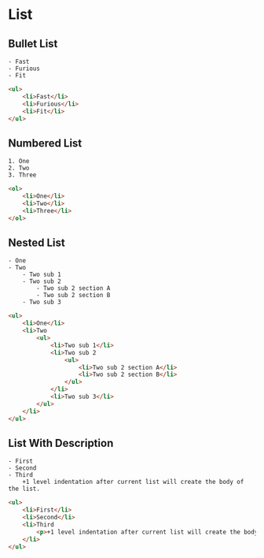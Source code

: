 # List

## Bullet List

```gr
- Fast
- Furious
- Fit
```
```html
<ul>
	<li>Fast</li>
	<li>Furious</li>
	<li>Fit</li>
</ul>
```

## Numbered List

```gr
1. One
2. Two 
3. Three
```
```html
<ol>
	<li>One</li>
	<li>Two</li>
	<li>Three</li>
</ol>
```

## Nested List

```gr
- One 
- Two 
	- Two sub 1
	- Two sub 2
		- Two sub 2 section A 
		- Two sub 2 section B
	- Two sub 3
```
```html
<ul>
	<li>One</li>
	<li>Two
		<ul>
			<li>Two sub 1</li>
			<li>Two sub 2
				<ul>
					<li>Two sub 2 section A</li>
					<li>Two sub 2 section B</li>
				</ul>
			</li>
			<li>Two sub 3</li>
		</ul>
	</li>
</ul>
```

## List With Description
```gr
- First 
- Second 
- Third 
	+1 level indentation after current list will create the body of the list.
```
```html
<ul>
	<li>First</li>
	<li>Second</li>
	<li>Third
		<p>+1 level indentation after current list will create the body of the list.</p>
	</li>
</ul>
```

